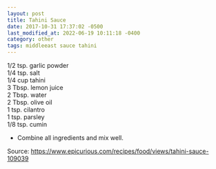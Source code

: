 ```yaml
---
layout: post
title: Tahini Sauce
date: 2017-10-31 17:37:02 -0500
last_modified_at: 2022-06-19 10:11:18 -0400
category: other
tags: middleeast sauce tahini
---
```

1/2 tsp. garlic powder  
1/4 tsp. salt  
1/4 cup tahini  
3 Tbsp. lemon juice  
2 Tbsp. water  
2 Tbsp. olive oil  
1 tsp. cilantro  
1 tsp. parsley  
1/8 tsp. cumin  

  * Combine all ingredients and mix well.

Source: <https://www.epicurious.com/recipes/food/views/tahini-sauce-109039>
